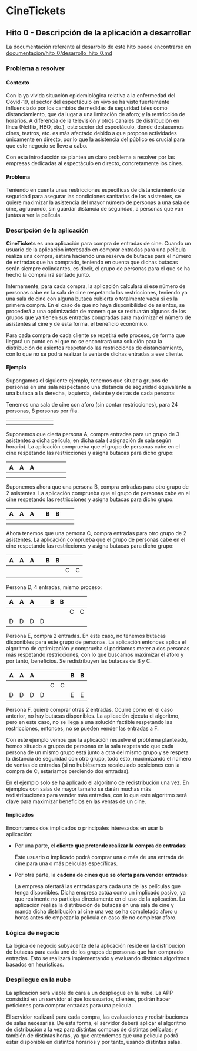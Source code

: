 # CineTickets

## Hito 0 - Descripción de la aplicación a desarrollar

La documentación referente al desarrollo de este hito puede encontrarse en
[documentacion/hito_0/desarrollo_hito_0.md](https://github.com/mcarmona99/CineTickets/blob/master/documentacion/hito_0/desarrollo_hito_0.md)

### Problema a resolver

#### Contexto

Con la ya vivida situación epidemiológica relativa a la enfermedad del Covid-19, el sector del espectáculo en vivo se ha
visto fuertemente influenciado por los cambios de medidas de seguridad tales como distanciamiento, que da lugar a una
limitación de aforo; y la restricción de horarios. A diferencia de la televisión y otros canales de distribución en
línea (Netflix, HBO, etc.), este sector del espectáculo, donde destacamos cines, teatros, etc. es más afectado debido a
que propone actividades únicamente en directo, por lo que la asistencia del público es crucial para que este negocio se
lleve a cabo.

Con esta introducción se plantea un claro problema a resolver por las empresas dedicadas al espectáculo en directo,
concretamente los cines.

#### Problema

Teniendo en cuenta unas restricciones específicas de distanciamiento de seguridad para asegurar las condiciones
sanitarias de los asistentes, se quiere maximizar la asistencia del mayor número de personas a una sala de cine,
agrupando, sin guardar distancia de seguridad, a personas que van juntas a ver la película.

### Descripción de la aplicación

**CineTickets** es una aplicación para compra de entradas de cine. Cuando un usuario de la aplicación interesado en
comprar entradas para una película realiza una compra, estará haciendo una reserva de butacas para el número de entradas
que ha comprado, teniendo en cuenta que dichas butacas serán siempre colindantes, es decir, el grupo de personas para el
que se ha hecho la compra irá sentado junto.

Internamente, para cada compra, la aplicación calculará si ese número de personas cabe en la sala de cine respetando las
restricciones, teniendo ya una sala de cine con alguna butaca cubierta o totalmente vacía si es la primera compra. En el
caso de que no haya disponibilidad de asientos, se procederá a una optimización de manera que se resituarán algunos de
los grupos que ya tienen sus entradas compradas para maximizar el número de asistentes al cine y de esta forma, el
beneficio económico.

Para cada compra de cada cliente se repetirá este proceso, de forma que llegará un punto en el que no se encontrará una
solución para la distribución de asientos respetando las restricciones de distanciamiento, con lo que no se podrá
realizar la venta de dichas entradas a ese cliente.

#### Ejemplo

Supongamos el siguiente ejemplo, tenemos que situar a grupos de personas en una sala respectando una distancia de
seguridad equivalente a una butaca a la derecha, izquierda, delante y detrás de cada persona:

Tenemos una sala de cine con aforo (sin contar restricciones), para 24 personas, 8 personas por fila.

|   |   |   |   |   |   |   |   |
|---|---|---|---|---|---|---|---|
|   |   |   |   |   |   |   |   |
|   |   |   |   |   |   |   |   |

Suponemos que cierta persona A, compra entradas para un grupo de 3 asistentes a dicha película, en dicha sala (
asignación de sala según horario). La aplicación comprueba que el grupo de personas cabe en el cine respetando las
restricciones y asigna butacas para dicho grupo:

| A  | A  |  A |   |   |   |   |   |
|---|---|---|---|---|---|---|---|
|   |   |   |   |   |   |   |   |
|   |   |   |   |   |   |   |   |

Suponemos ahora que una persona B, compra entradas para otro grupo de 2 asistentes. La aplicación comprueba que el grupo
de personas cabe en el cine respetando las restricciones y asigna butacas para dicho grupo:

| A  | A  |  A |   |  B  | B  |   |   |
|---|---|---|---|---|---|---|---|
|   |   |   |   |   |   |   |   |
|   |   |   |   |   |   |   |   |

Ahora tenemos que una persona C, compra entradas para otro grupo de 2 asistentes. La aplicación comprueba que el grupo
de personas cabe en el cine respetando las restricciones y asigna butacas para dicho grupo:

| A  | A  |  A |   |  B  | B  |   |   |
|---|---|---|---|---|---|---|---|
|   |   |   |   |   |   |  C | C  |
|   |   |   |   |   |   |   |   |

Persona D, 4 entradas, mismo proceso:

| A  | A  |  A |   |  B  | B  |   |   |
|---|---|---|---|---|---|---|---|
|   |   |   |   |   |   |  C | C  |
|  D |  D |  D |  D |   |   |   |   |

Persona E, compra 2 entradas. En este caso, no tenemos butacas disponibles para este grupo de personas. La aplicación
entonces aplica el algoritmo de optimización y comprueba si podríamos meter a dos personas más respetando restricciones,
con lo que buscamos maximizar el aforo y por tanto, beneficios. Se redistribuyen las butacas de B y C.

| A  | A  |  A |   |    |   | B  |  B |
|---|---|---|---|---|---|---|---|
|   |   |   |   |  C |  C |   |   |
|  D |  D |  D |  D |   |   |  E | E  |

Persona F, quiere comprar otras 2 entradas. Ocurre como en el caso anterior, no hay butacas disponibles. La aplicación
ejecuta el algoritmo, pero en este caso, no se llega a una solución factible respetando las restricciones, entonces, no
se pueden vender las entradas a F.

Con este ejemplo vemos que la aplicación resuelve el problema planteado, hemos situado a grupos de personas en la sala
respetando que cada persona de un mismo grupo está junto a otra del mismo grupo y se respeta la distancia de seguridad
con otro grupo, todo esto, maximizando el número de ventas de entradas (si no hubiésemos recalculado posiciones con la
compra de C, estaríamos perdiendo dos entradas).

En el ejemplo solo se ha aplicado el algoritmo de redistribución una vez. En ejemplos con salas de mayor tamaño se darán
muchas más redistribuciones para vender más entradas, con lo que este algoritmo será clave para maximizar beneficios en
las ventas de un cine.

#### Implicados

Encontramos dos implicados o principales interesados en usar la aplicación:

- Por una parte, el **cliente que pretende realizar la compra de entradas**:

  Este usuario o implicado podrá comprar una o más de una entrada de cine para una o más películas específicas.


- Por otra parte, la **cadena de cines que se oferta para vender entradas**:

  La empresa ofertará las entradas para cada una de las películas que tenga disponibles. Dicha empresa actúa como un
  implicado pasivo, ya que realmente no participa directamente en el uso de la aplicación. La aplicación realiza la
  distribución de butacas en una sala de cine y manda dicha distribución al cine una vez se ha completado aforo u horas
  antes de empezar la película en caso de no completar aforo.

### Lógica de negocio

La lógica de negocio subyacente de la aplicación reside en la distribución de butacas para cada uno de los grupos de
personas que han comprado entradas. Esto se realizará implementando y evaluando distintos algoritmos basados en
heurísticas.

### Despliegue en la nube

La aplicación será viable de cara a un despliegue en la nube. La APP consistirá en un servidor al que los usuarios,
clientes, podrán hacer peticiones para comprar entradas para una película.

El servidor realizará para cada compra, las evaluaciones y redistribuciones de salas necesarias. De esta forma, el
servidor deberá aplicar el algoritmo de distribución a la vez para distintas compras de distintas películas; y también
de distintas horas, ya que entendemos que una película podrá estar disponible en distintos horarios y por tanto, usando
distintas salas.
